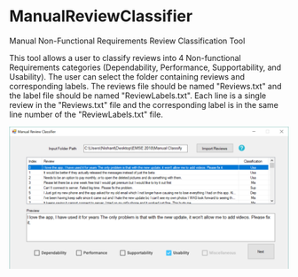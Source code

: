 # ManualReviewClassifier
Manual Non-Functional Requirements Review Classification Tool


This tool allows a user to classify reviews into 4 Non-functional Requirements categories (Dependability, Performance, Supportability, and Usability). The user can select the folder containing reviews and corresponding labels. The reviews file should be named "Reviews.txt" and the label file should be named "ReviewLabels.txt". Each line is a single review in the "Reviews.txt" file and the corresponding label is in the same line number of the "ReviewLabels.txt" file.


![ScreenShot](https://github.com/seelprojects/ManualReviewClassifier/blob/master/ManualReviewClassifier/Screenshot.PNG?raw=true)

